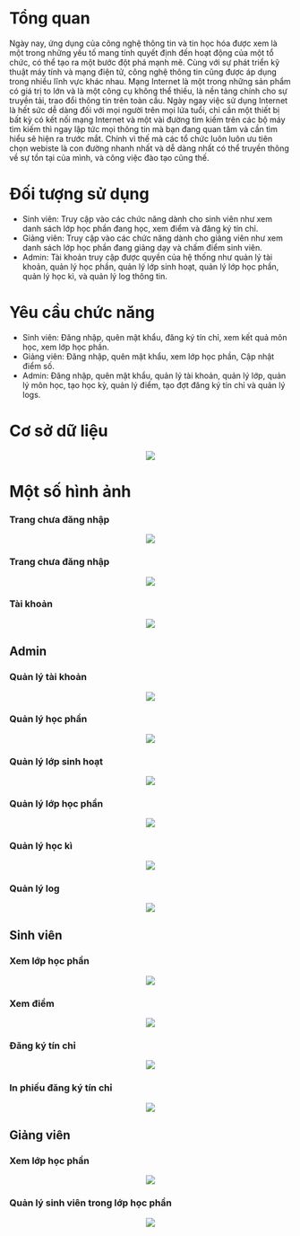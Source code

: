 # Tổng quan
Ngày nay, ứng dụng của công nghệ thông tin và tin học hóa được xem là một trong những yếu tố mang tính quyết định đến hoạt động của một tổ chức, có thể tạo ra một bước đột phá mạnh mẽ.
Cùng với sự phát triển kỹ thuật máy tính và mạng điện tử, công nghệ thông tin cũng được áp dụng trong nhiều lĩnh vực khác nhau. Mạng Internet là một trong những sản phẩm có giá trị to lớn và là một công cụ không thể thiếu, là nền tảng chính cho sự truyền tải, trao đổi thông tin trên toàn cầu.
Ngày ngay việc sử dụng Internet là hết sức dễ dàng đối với mọi người trên mọi lứa tuổi, chỉ cần một thiết bị bất kỳ có kết nối mạng Internet và một vài đường tìm kiếm trên các bộ máy tìm kiếm thì ngay lập tức mọi thông tin mà bạn đang quan tâm và cần tìm hiểu sẽ hiện ra trước mắt. Chính vì thế mà các tổ chức luôn luôn ưu tiên chọn webiste là con đường nhanh nhất và dễ dàng nhất có thể truyền thông về sự tồn tại của mình, và công việc đào tạo cũng thế.
# Đối tượng sử dụng
- Sinh viên: Truy cập vào các chức năng dành cho sinh viên như xem danh sách lớp học phần đang học, xem điểm và đăng ký tín chỉ.
- Giảng viên: Truy cập vào các chức năng dành cho giảng viên như xem danh sách lớp học phần đang giảng dạy và chấm điểm sinh viên.
- Admin: Tài khoản truy cập được quyền của hệ thống như quản lý tài khoản, quản lý học phần, quản lý lớp sinh hoạt, quản lý lớp học phần, quản lý học kì, và quản lý log thông tin.
# Yêu cầu chức năng
- Sinh viên: Đăng nhập, quên mật khẩu, đăng ký tín chỉ, xem kết quả môn học, xem lớp học phần.
- Giảng viên: Đăng nhập, quên mật khẩu, xem lớp học phần, Cập nhật điểm số.
- Admin: Đăng nhập, quên mật khẩu, quản lý tài khoản, quản lý lớp, quản lý môn học, tạo học kỳ, quản lý điểm, tạo đợt đăng ký tín chỉ và quản lý logs.
# Cơ sở dữ liệu
<div align="center">
  <img src="https://github.com/jennydo2000/Laravel-DoAnPhanMem1/blob/master/shortcuts/database.png">
</div>

# Một số hình ảnh
<h3>Trang chưa đăng nhập</h3>
<div align="center">
  <img src="https://github.com/jennydo2000/Laravel-DoAnPhanMem1/blob/master/shortcuts/guest.png">
</div>
<h3>Trang chưa đăng nhập</h3>
<div align="center">
  <img src="https://github.com/jennydo2000/Laravel-DoAnPhanMem1/blob/master/shortcuts/guest.png">
</div>
<h3>Tài khoản</h3>
<div align="center">
  <img src="https://github.com/jennydo2000/Laravel-DoAnPhanMem1/blob/master/shortcuts/account.png">
</div>

## Admin
<h3>Quản lý tài khoản</h3>
<div align="center">
  <img src="https://github.com/jennydo2000/Laravel-DoAnPhanMem1/blob/master/shortcuts/admin-account.png">
</div>
<h3>Quản lý học phần</h3>
<div align="center">
  <img src="https://github.com/jennydo2000/Laravel-DoAnPhanMem1/blob/master/shortcuts/admin-subject.png">
</div>
<h3>Quản lý lớp sinh hoạt</h3>
<div align="center">
  <img src="https://github.com/jennydo2000/Laravel-DoAnPhanMem1/blob/master/shortcuts/admin-class.png">
</div>
<h3>Quản lý lớp học phần</h3>
<div align="center">
  <img src="https://github.com/jennydo2000/Laravel-DoAnPhanMem1/blob/master/shortcuts/admin-class-subject.png">
</div>
<h3>Quản lý học kì</h3>
<div align="center">
  <img src="https://github.com/jennydo2000/Laravel-DoAnPhanMem1/blob/master/shortcuts/admin-term.png">
</div>
<h3>Quản lý log</h3>
<div align="center">
  <img src="https://github.com/jennydo2000/Laravel-DoAnPhanMem1/blob/master/shortcuts/admin-log.png">
</div>

## Sinh viên
<h3>Xem lớp học phần</h3>
<div align="center">
  <img src="https://github.com/jennydo2000/Laravel-DoAnPhanMem1/blob/master/shortcuts/student-class-subject.png">
</div>
<h3>Xem điểm</h3>
<div align="center">
  <img src="https://github.com/jennydo2000/Laravel-DoAnPhanMem1/blob/master/shortcuts/student-mark.png">
</div>
<h3>Đăng ký tín chỉ</h3>
<div align="center">
  <img src="https://github.com/jennydo2000/Laravel-DoAnPhanMem1/blob/master/shortcuts/student-register.png">
</div>
<h3>In phiếu đăng ký tín chỉ</h3>
<div align="center">
  <img src="https://github.com/jennydo2000/Laravel-DoAnPhanMem1/blob/master/shortcuts/student-print-register.png">
</div>

## Giảng viên
<h3>Xem lớp học phần</h3>
<div align="center">
  <img src="https://github.com/jennydo2000/Laravel-DoAnPhanMem1/blob/master/shortcuts/teacher-class-subject.png">
</div>
<h3>Quản lý sinh viên trong lớp học phần</h3>
<div align="center">
  <img src="https://github.com/jennydo2000/Laravel-DoAnPhanMem1/blob/master/shortcuts/teacher-student.png">
</div>
